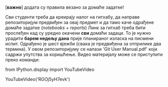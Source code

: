 [**важно**] додата су правила везано за домаће задатке!

Сви студенти треба да креирају налог на гитхабу, да направе репозиторијум предвиђен за овај предмет и да тамо каче одрађене домаће
задатке (*notebooks* + *reports*) Линк за гитхаб треба бити прослеђен кад су уредно окачени **сви** домаћи задаци.
То је нужно урадити **барем недељу дана** прије планираног изласка на писмени испит. Одрађено је шест вјежби (свака је предвиђена за отприлике два термина). 
У овом репозиторијуму се налази 'Git User Manual.pdf' који
садржи упутства за коришћење. Видео материјалу може се приступити
преко команди:

from IPython.display import YouTubeVideo

YouTubeVideo('RGOj5yH7evk')

